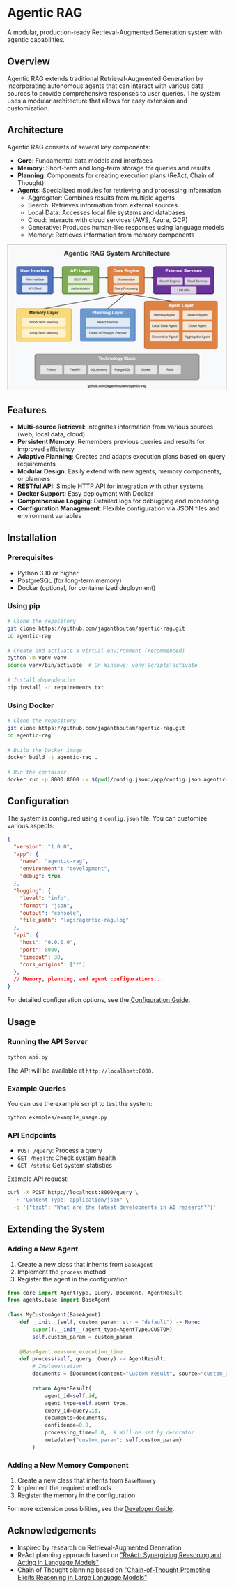 # Agentic RAG

A modular, production-ready Retrieval-Augmented Generation system with agentic capabilities.

## Overview

Agentic RAG extends traditional Retrieval-Augmented Generation by incorporating autonomous agents that can interact with various data sources to provide comprehensive responses to user queries. The system uses a modular architecture that allows for easy extension and customization.

## Architecture

Agentic RAG consists of several key components:

- **Core**: Fundamental data models and interfaces
- **Memory**: Short-term and long-term storage for queries and results
- **Planning**: Components for creating execution plans (ReAct, Chain of Thought)
- **Agents**: Specialized modules for retrieving and processing information
  - Aggregator: Combines results from multiple agents
  - Search: Retrieves information from external sources
  - Local Data: Accesses local file systems and databases
  - Cloud: Interacts with cloud services (AWS, Azure, GCP)
  - Generative: Produces human-like responses using language models
  - Memory: Retrieves information from memory components

![Architecture Diagram](docs/AgenticAIArchitecture.png)

## Features

- **Multi-source Retrieval**: Integrates information from various sources (web, local data, cloud)
- **Persistent Memory**: Remembers previous queries and results for improved efficiency
- **Adaptive Planning**: Creates and adapts execution plans based on query requirements
- **Modular Design**: Easily extend with new agents, memory components, or planners
- **RESTful API**: Simple HTTP API for integration with other systems
- **Docker Support**: Easy deployment with Docker
- **Comprehensive Logging**: Detailed logs for debugging and monitoring
- **Configuration Management**: Flexible configuration via JSON files and environment variables

## Installation

### Prerequisites

- Python 3.10 or higher
- PostgreSQL (for long-term memory)
- Docker (optional, for containerized deployment)

### Using pip

```bash
# Clone the repository
git clone https://github.com/jaganthoutam/agentic-rag.git
cd agentic-rag

# Create and activate a virtual environment (recommended)
python -m venv venv
source venv/bin/activate  # On Windows: venv\Scripts\activate

# Install dependencies
pip install -r requirements.txt
```

### Using Docker

```bash
# Clone the repository
git clone https://github.com/jaganthoutam/agentic-rag.git
cd agentic-rag

# Build the Docker image
docker build -t agentic-rag .

# Run the container
docker run -p 8000:8000 -v $(pwd)/config.json:/app/config.json agentic-rag
```

## Configuration

The system is configured using a `config.json` file. You can customize various aspects:

```json
{
  "version": "1.0.0",
  "app": {
    "name": "agentic-rag",
    "environment": "development",
    "debug": true
  },
  "logging": {
    "level": "info",
    "format": "json",
    "output": "console",
    "file_path": "logs/agentic-rag.log"
  },
  "api": {
    "host": "0.0.0.0",
    "port": 8000,
    "timeout": 30,
    "cors_origins": ["*"]
  },
  // Memory, planning, and agent configurations...
}
```

For detailed configuration options, see the [Configuration Guide](docs/configuration.md).

## Usage

### Running the API Server

```bash
python api.py
```

The API will be available at `http://localhost:8000`.

### Example Queries

You can use the example script to test the system:

```bash
python examples/example_usage.py
```

### API Endpoints

- `POST /query`: Process a query
- `GET /health`: Check system health
- `GET /stats`: Get system statistics

Example API request:

```bash
curl -X POST http://localhost:8000/query \
  -H "Content-Type: application/json" \
  -d '{"text": "What are the latest developments in AI research?"}'
```

## Extending the System

### Adding a New Agent

1. Create a new class that inherits from `BaseAgent`
2. Implement the `process` method
3. Register the agent in the configuration

```python
from core import AgentType, Query, Document, AgentResult
from agents.base import BaseAgent

class MyCustomAgent(BaseAgent):
    def __init__(self, custom_param: str = "default") -> None:
        super().__init__(agent_type=AgentType.CUSTOM)
        self.custom_param = custom_param
        
    @BaseAgent.measure_execution_time
    def process(self, query: Query) -> AgentResult:
        # Implementation
        documents = [Document(content="Custom result", source="custom_agent")]
        
        return AgentResult(
            agent_id=self.id,
            agent_type=self.agent_type,
            query_id=query.id,
            documents=documents,
            confidence=0.8,
            processing_time=0.0,  # Will be set by decorator
            metadata={"custom_param": self.custom_param}
        )
```

### Adding a New Memory Component

1. Create a new class that inherits from `BaseMemory`
2. Implement the required methods
3. Register the memory in the configuration

For more extension possibilities, see the [Developer Guide](docs/developer_guide.md).

## Acknowledgements

- Inspired by research on Retrieval-Augmented Generation
- ReAct planning approach based on ["ReAct: Synergizing Reasoning and Acting in Language Models"](https://arxiv.org/abs/2210.03629)
- Chain of Thought planning based on ["Chain-of-Thought Prompting Elicits Reasoning in Large Language Models"](https://arxiv.org/abs/2201.11903)
